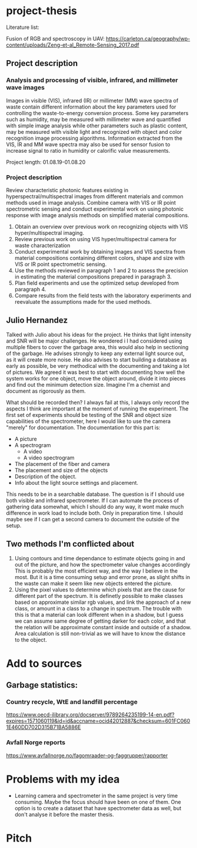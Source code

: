 # project-thesis

Literature list: 

Fusion of RGB and spectroscopy in UAV:
<https://carleton.ca/geography/wp-content/uploads/Zeng-et-al_Remote-Sensing_2017.pdf>


## Project description 
### Analysis and processing of visible, infrared, and millimeter wave images


Images in visible (VIS), infrared (IR) or millimeter (MM) wave spectra of waste contain different information about the key parameters used for controlling the waste-to-energy conversion process. Some key parameters such as humidity, may be measured with millimeter wave and quantified with simple image analysis while other parameters such as plastic content, may be measured with visible light and recognized with object and color recognition image processing algorithms. Information extracted from the VIS, IR and MM wave spectra may also be used for sensor fusion to increase signal to ratio in humidity or calorific value measurements. 


Project length: 01.08.19-01.08.20
### Project description
Review characteristic photonic features existing in hyperspectral/multispectral images from different materials and common methods used in image analysis. Combine camera with VIS or IR point spectrometric sensing and conduct experimental work on using photonic response with image analysis methods on simplified material compositions. 
1. Obtain an overview over previous work on recognizing objects with VIS hyper/multispectral imaging.  
2. Review previous work on using VIS hyper/multispectral camera for waste characterization
3. Conduct experimental work by obtaining images and VIS spectra from material compositions containing different colors, shape and size with VIS or IR point spectrometric sensing.  
4. Use the methods reviewed in paragraph 1 and 2 to assess the precision in estimating the material compositions prepared in paragraph 3.
5. Plan field experiments and use the optimized setup developed from paragraph 4. 
6. Compare results from the field tests with the laboratory experiments and reevaluate the assumptions made for the used methods. 


## Julio Hernandez
Talked with Julio about his ideas for the project. 
He thinks that light intensity and SNR will be major challenges. He wondered i I had considered using multiple fibers to cover the garbage area, this would also help in sectioning of the garbage.
He advises strongly to keep any external light source out, as it will create more noise. He also advises to start building a database as early as possible, be very methodical with the documenting and taking a lot of pictures. We agreed it was best to start with documenting how well the system works for one object, move the object around, divide it into pieces and find out the minimum detection size. Imagine I'm a chemist and document as rigorously as them.

What should be recorded then? I always fail at this, I always only record the aspects I think are important at the moment of running the experiment. 
The first set of experiments should be testing of the SNR and object size capabilities of the spectrometer, here I would like to use the camera "merely" for documentation. 
The documentation for this part is:
* A picture
* A spectrogram
  * A video
  * A video spectrogram
* The placement of the fiber and camera
* The placement and size of the objects
* Description of the object. 
* Info about the light source settings and placement. 

This needs to be in a searchable database. 
The question is if I should use both visible and infrared spectrometer. If I can automate the process of gathering data somewhat, which I should do any way, it wont make much difference in work load to include both. Only in preparation time. I should maybe see if I can get a second camera to document the outside of the setup. 


## Two methods I'm conflicted about 
1. Using contours and time dependance to estimate objects going in and out of the picture, and how the spectrometer value changes accordingly
   This is probably the most efficient way, and the way I believe in the most. But it is a time consuming setup and error prone, as slight shifts in the waste can make it seem like new objects entered the picture. 
2. Using the pixel values to determine which pixels that are the cause for different part of the spectrum. 
    It is definetly possible to make classes based on approximate similar rgb values, and link the approach of a new class, or amount in a class to a change in spectrum. The trouble with this is that a material can look different when in a shadow, but I guess we can assume same degree of getting darker for each color, and that the relation will be approximate constant inside and outside of a shadow.
    Area calculation is still non-trivial as we will have to know the distance to the object.  

# Add to sources
## Garbage statistics:
### Country recycle, WtE and landfill percentage
https://www.oecd-ilibrary.org/docserver/9789264235199-14-en.pdf?expires=1571060119&id=id&accname=ocid42012887&checksum=601FC0601E460DD702D315B71BA5886E 
### Avfall Norge reports
https://www.avfallnorge.no/fagomraader-og-faggrupper/rapporter


# Problems with my idea
* Learning camera and spectrometer in the same project is very time consuming. Maybe the focus should have been on one of them. One option is to create a dataset that have spectrometer data as well, but don't analyse it before the master thesis.

# Pitch

